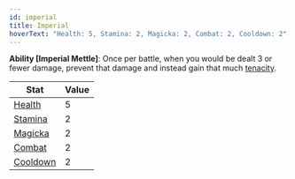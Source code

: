 ```yaml
---
id: imperial
title: Imperial
hoverText: "Health: 5, Stamina: 2, Magicka: 2, Combat: 2, Cooldown: 2"
---
```


**Ability [Imperial Mettle]**: Once per battle, when you would be dealt 3 or fewer damage, prevent that damage and instead gain that much [tenacity](/docs/all/glossary/tenacity).

| Stat                                   | Value |
| -------------------------------------- | ----- |
| [Health](/docs/all/stats/health)       | 5     |
| [Stamina](/docs/all/stats/stamina)     | 2     |
| [Magicka](/docs/all/stats/magicka)     | 2     |
| [Combat](/docs/all/skill-lines/combat) | 2     |
| [Cooldown](/docs/all/stats/cooldown)   | 2     |
